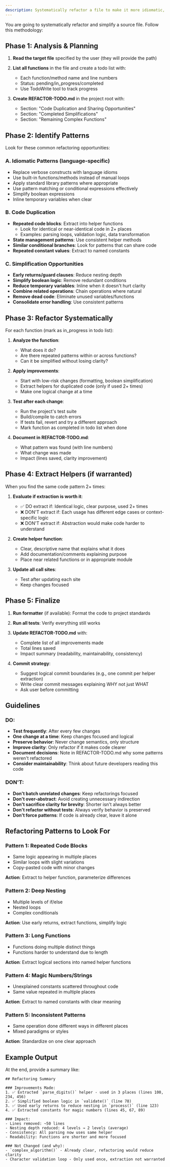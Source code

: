 ```yaml
---
description: Systematically refactor a file to make it more idiomatic, readable, and maintainable
---
```


You are going to systematically refactor and simplify a source file. Follow this
methodology:

## Phase 1: Analysis & Planning

1. **Read the target file** specified by the user (they will provide the path)

2. **List all functions** in the file and create a todo list with:
   - Each function/method name and line numbers
   - Status: pending/in_progress/completed
   - Use TodoWrite tool to track progress

3. **Create REFACTOR-TODO.md** in the project root with:
   - Section: "Code Duplication and Sharing Opportunities"
   - Section: "Completed Simplifications"
   - Section: "Remaining Complex Functions"

## Phase 2: Identify Patterns

Look for these common refactoring opportunities:

### A. Idiomatic Patterns (language-specific)

- Replace verbose constructs with language idioms
- Use built-in functions/methods instead of manual loops
- Apply standard library patterns where appropriate
- Use pattern matching or conditional expressions effectively
- Simplify boolean expressions
- Inline temporary variables when clear

### B. Code Duplication

- **Repeated code blocks**: Extract into helper functions
  - Look for identical or near-identical code in 2+ places
  - Examples: parsing loops, validation logic, data transformation
- **State management patterns**: Use consistent helper methods
- **Similar conditional branches**: Look for patterns that can share code
- **Repeated constant values**: Extract to named constants

### C. Simplification Opportunities

- **Early returns/guard clauses**: Reduce nesting depth
- **Simplify boolean logic**: Remove redundant conditions
- **Reduce temporary variables**: Inline when it doesn't hurt clarity
- **Combine related operations**: Chain operations where natural
- **Remove dead code**: Eliminate unused variables/functions
- **Consolidate error handling**: Use consistent patterns

## Phase 3: Refactor Systematically

For each function (mark as in_progress in todo list):

1. **Analyze the function**:
   - What does it do?
   - Are there repeated patterns within or across functions?
   - Can it be simplified without losing clarity?

2. **Apply improvements**:
   - Start with low-risk changes (formatting, boolean simplification)
   - Extract helpers for duplicated code (only if used 2+ times)
   - Make one logical change at a time

3. **Test after each change**:
   - Run the project's test suite
   - Build/compile to catch errors
   - If tests fail, revert and try a different approach
   - Mark function as completed in todo list when done

4. **Document in REFACTOR-TODO.md**:
   - What pattern was found (with line numbers)
   - What change was made
   - Impact (lines saved, clarity improvement)

## Phase 4: Extract Helpers (if warranted)

When you find the same code pattern 2+ times:

1. **Evaluate if extraction is worth it**:
   - ✅ DO extract if: Identical logic, clear purpose, used 2+ times
   - ❌ DON'T extract if: Each usage has different edge cases or
     context-specific logic
   - ❌ DON'T extract if: Abstraction would make code harder to understand

2. **Create helper function**:
   - Clear, descriptive name that explains what it does
   - Add documentation/comments explaining purpose
   - Place near related functions or in appropriate module

3. **Update all call sites**:
   - Test after updating each site
   - Keep changes focused

## Phase 5: Finalize

1. **Run formatter** (if available): Format the code to project standards

2. **Run all tests**: Verify everything still works

3. **Update REFACTOR-TODO.md** with:
   - Complete list of all improvements made
   - Total lines saved
   - Impact summary (readability, maintainability, consistency)

4. **Commit strategy**:
   - Suggest logical commit boundaries (e.g., one commit per helper extraction)
   - Write clear commit messages explaining WHY not just WHAT
   - Ask user before committing

## Guidelines

### DO:

- **Test frequently**: After every few changes
- **One change at a time**: Keep changes focused and logical
- **Preserve behavior**: Never change semantics, only structure
- **Improve clarity**: Only refactor if it makes code clearer
- **Document decisions**: Note in REFACTOR-TODO.md why some patterns weren't
  refactored
- **Consider maintainability**: Think about future developers reading this code

### DON'T:

- **Don't batch unrelated changes**: Keep refactorings focused
- **Don't over-abstract**: Avoid creating unnecessary indirection
- **Don't sacrifice clarity for brevity**: Shorter isn't always better
- **Don't refactor without tests**: Always verify behavior is preserved
- **Don't force patterns**: If code is already clear, leave it alone

## Refactoring Patterns to Look For

### Pattern 1: Repeated Code Blocks

- Same logic appearing in multiple places
- Similar loops with slight variations
- Copy-pasted code with minor changes

**Action**: Extract to helper function, parameterize differences

### Pattern 2: Deep Nesting

- Multiple levels of if/else
- Nested loops
- Complex conditionals

**Action**: Use early returns, extract functions, simplify logic

### Pattern 3: Long Functions

- Functions doing multiple distinct things
- Functions harder to understand due to length

**Action**: Extract logical sections into named helper functions

### Pattern 4: Magic Numbers/Strings

- Unexplained constants scattered throughout code
- Same value repeated in multiple places

**Action**: Extract to named constants with clear meaning

### Pattern 5: Inconsistent Patterns

- Same operation done different ways in different places
- Mixed paradigms or styles

**Action**: Standardize on one clear approach

## Example Output

At the end, provide a summary like:

```
## Refactoring Summary

### Improvements Made:
1. ✅ Extracted `parse_digits()` helper - used in 3 places (lines 100, 234, 456)
2. ✅ Simplified boolean logic in `validate()` (line 78)
3. ✅ Used early returns to reduce nesting in `process()` (line 123)
4. ✅ Extracted constants for magic numbers (lines 45, 67, 89)

### Impact:
- Lines removed: ~50 lines
- Nesting depth reduced: 4 levels → 2 levels (average)
- Consistency: All parsing now uses same helper
- Readability: Functions are shorter and more focused

### Not Changed (and why):
- `complex_algorithm()` - Already clear, refactoring would reduce clarity
- Character validation loop - Only used once, extraction not warranted
```
